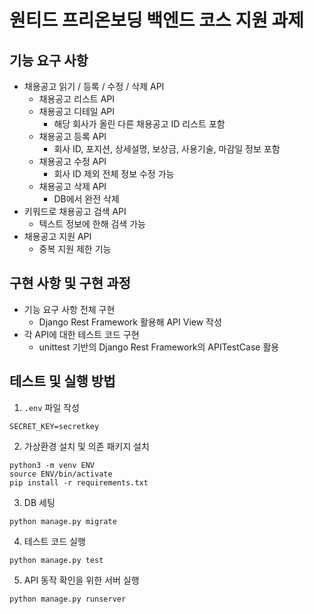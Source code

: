 # 원티드 프리온보딩 백엔드 코스 지원 과제

## 기능 요구 사항
- 채용공고 읽기 / 등록 / 수정 / 삭제 API
  - 채용공고 리스트 API
  - 채용공고 디테일 API
    - 해당 회사가 올린 다른 채용공고 ID 리스트 포함
  - 채용공고 등록 API
    - 회사 ID, 포지션, 상세설명, 보상금, 사용기술, 마감일 정보 포함
  - 채용공고 수정 API
    - 회사 ID 제외 전체 정보 수정 가능
  - 채용공고 삭제 API
    - DB에서 완전 삭제
- 키워드로 채용공고 검색 API
  - 텍스트 정보에 한해 검색 가능
- 채용공고 지원 API
  - 중복 지원 제한 기능

## 구현 사항 및 구현 과정
- 기능 요구 사항 전체 구현
  - Django Rest Framework 활용해 API View 작성
- 각 API에 대한 테스트 코드 구현
  - unittest 기반의 Django Rest Framework의 APITestCase 활용

## 테스트 및 실행 방법
1. `.env` 파일 작성
```
SECRET_KEY=secretkey
```
2. 가상환경 설치 및 의존 패키지 설치
```shell
python3 -m venv ENV
source ENV/bin/activate
pip install -r requirements.txt
```
3. DB 세팅
```shell
python manage.py migrate
```
4. 테스트 코드 실행
```shell
python manage.py test
```
5. API 동작 확인을 위한 서버 실행
```shell
python manage.py runserver
```
